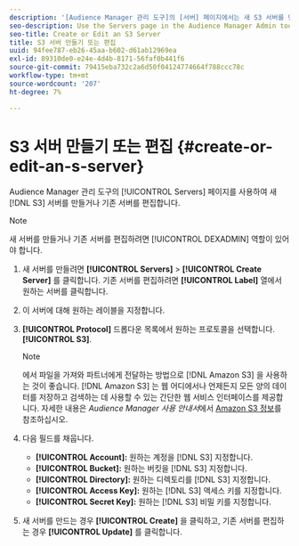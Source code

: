```yaml
---
description: '[Audience Manager 관리 도구]의 [서버] 페이지에서는 새 S3 서버를 만들거나 기존 서버를 편집할 수 있습니다.'
seo-description: Use the Servers page in the Audience Manager Admin tool to create a new S3 server or to edit an existing server.
seo-title: Create or Edit an S3 Server
title: S3 서버 만들기 또는 편집
uuid: 94fee787-eb26-45aa-b602-d61ab12969ea
exl-id: 89310de0-e24e-4d4b-8171-56faf0b441f6
source-git-commit: 79415eba732c2a6d50f04124774664f788ccc78c
workflow-type: tm+mt
source-wordcount: '207'
ht-degree: 7%

---
```


# S3 서버 만들기 또는 편집 {#create-or-edit-an-s-server}

Audience Manager 관리 도구의 [!UICONTROL Servers] 페이지를 사용하여 새 [!DNL S3] 서버를 만들거나 기존 서버를 편집합니다.

>[!NOTE]
>
>새 서버를 만들거나 기존 서버를 편집하려면 [!UICONTROL DEXADMIN] 역할이 있어야 합니다.

1. 새 서버를 만들려면 **[!UICONTROL Servers]** > **[!UICONTROL Create Server]** 를 클릭합니다. 기존 서버를 편집하려면 **[!UICONTROL Label]** 열에서 원하는 서버를 클릭합니다.
1. 이 서버에 대해 원하는 레이블을 지정합니다.
1. **[!UICONTROL Protocol]** 드롭다운 목록에서 원하는 프로토콜을 선택합니다. **[!UICONTROL S3]**.

   >[!NOTE]
   >
   >에서 파일을 가져와 파트너에게 전달하는 방법으로 [!DNL Amazon S3] 을 사용하는 것이 좋습니다. [!DNL Amazon S3] 는 웹 어디에서나 언제든지 모든 양의 데이터를 저장하고 검색하는 데 사용할 수 있는 간단한 웹 서비스 인터페이스를 제공합니다. 자세한 내용은 *Audience Manager 사용 안내서*&#x200B;에서 [Amazon S3 정보](https://experienceleague.adobe.com/docs/audience-manager/user-guide/reference/amazon-s3.html)를 참조하십시오.

1. 다음 필드를 채웁니다.

   * **[!UICONTROL Account]:** 원하는 계정을  [!DNL S3] 지정합니다.
   * **[!UICONTROL Bucket]:** 원하는 버킷을  [!DNL S3] 지정합니다.
   * **[!UICONTROL Directory]:** 원하는 디렉토리를  [!DNL S3] 지정합니다.
   * **[!UICONTROL Access Key]:** 원하는  [!DNL S3] 액세스 키를 지정합니다.
   * **[!UICONTROL Secret Key]:** 원하는  [!DNL S3] 비밀 키를 지정합니다.

1. 새 서버를 만드는 경우 **[!UICONTROL Create]** 을 클릭하고, 기존 서버를 편집하는 경우 **[!UICONTROL Update]** 를 클릭합니다.

